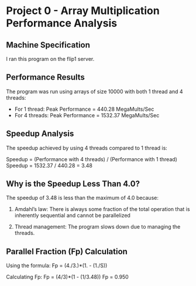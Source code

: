 # Project 0 - Array Multiplication Performance Analysis

## Machine Specification
I ran this program on the flip1 server.

## Performance Results
The program was run using arrays of size 10000 with both 1 thread and 4 threads:

- For 1 thread: Peak Performance = 440.28 MegaMults/Sec
- For 4 threads: Peak Performance = 1532.37 MegaMults/Sec

## Speedup Analysis
The speedup achieved by using 4 threads compared to 1 thread is:

Speedup = (Performance with 4 threads) / (Performance with 1 thread)
Speedup = 1532.37 / 440.28 = 3.48

## Why is the Speedup Less Than 4.0?
The speedup of 3.48 is less than the maximum of 4.0 because:

1. Amdahl’s law: There is always some fraction of the total operation that is
inherently sequential and cannot be parallelized 

2. Thread management: The program slows down due to managing the threads. 

## Parallel Fraction (Fp) Calculation
Using the formula: Fp = (4./3.)*(1. - (1./S))

Calculating Fp:
Fp = (4/3)*(1 - (1/3.48))
Fp = 0.950